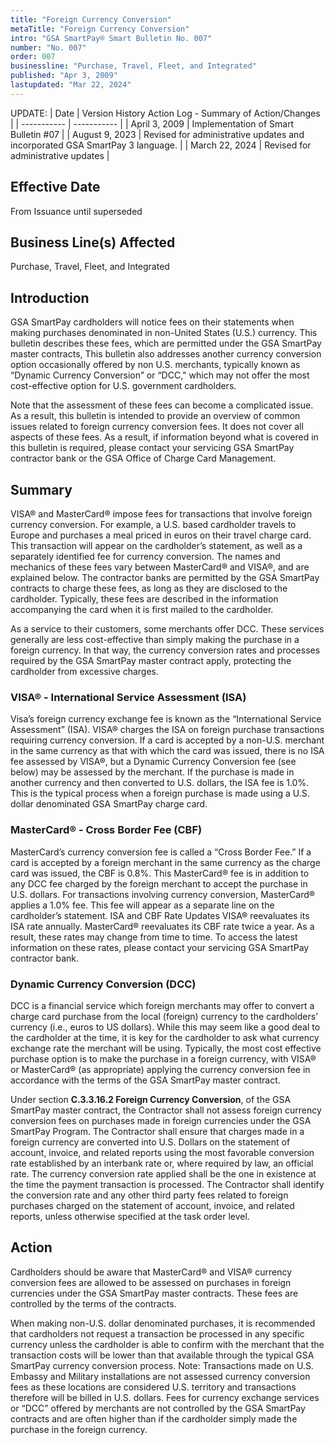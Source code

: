 ```yaml
---
title: "Foreign Currency Conversion"
metaTitle: "Foreign Currency Conversion"
intro: "GSA SmartPay® Smart Bulletin No. 007"
number: "No. 007"
order: 007
businessline: "Purchase, Travel, Fleet, and Integrated"
published: "Apr 3, 2009"
lastupdated: "Mar 22, 2024"
---
```


UPDATE:
| Date | Version History Action Log - Summary of Action/Changes |
| ----------- | ----------- |
| April 3, 2009 | Implementation of Smart Bulletin #07 |
| August 9, 2023 | Revised for administrative updates and incorporated GSA SmartPay 3 language. |
| March 22, 2024 | Revised for administrative updates |

## Effective Date

From Issuance until superseded


## Business Line(s) Affected

 Purchase, Travel, Fleet, and Integrated


## Introduction

GSA SmartPay cardholders will notice fees on their statements when making purchases denominated in non-United States (U.S.) currency. This bulletin describes these fees, which are permitted under the GSA SmartPay master contracts, This bulletin also addresses another currency conversion option occasionally offered by non U.S. merchants, typically known as “Dynamic Currency Conversion” or “DCC," which may not offer the most cost-effective option for U.S. government cardholders. 

Note that the assessment of these fees can become a complicated issue. As a result, this bulletin is intended to provide an overview of common issues related to foreign currency conversion fees. It does not cover all aspects of these fees. As a result, if information beyond what is covered in this bulletin is required, please contact your servicing GSA SmartPay contractor bank or the GSA Office of Charge Card Management. 


## Summary

VISA® and MasterCard® impose fees for transactions that involve foreign currency conversion. For example, a U.S. based cardholder travels to Europe and purchases a meal priced in euros on their travel charge card. This transaction will appear on the cardholder’s statement, as well as a separately identified fee for currency conversion. The names and mechanics of these fees vary between MasterCard® and VISA®, and are explained below. The contractor banks are permitted by the GSA SmartPay contracts to charge these fees, as long as they are disclosed to the cardholder. Typically, these fees are described in the information accompanying the card when it is first mailed to the cardholder.

As a service to their customers, some merchants offer DCC. These services generally are less cost-effective than simply making the purchase in a foreign currency. In that way, the currency conversion rates and processes required by the GSA SmartPay master contract apply, protecting the cardholder from excessive charges. 

### VISA® - International Service Assessment (ISA) 
Visa’s foreign currency exchange fee is known as the “International Service Assessment” (ISA). VISA® charges the ISA on foreign purchase transactions requiring currency conversion. If a card is accepted by a non-U.S. merchant in the same currency as that with which the card was issued, there is no ISA fee assessed by VISA®, but a Dynamic Currency Conversion fee (see below) may be assessed by the merchant. If the purchase is made in another currency and then converted to U.S. dollars, the ISA fee is 1.0%. This is the typical process when a foreign purchase is made using a U.S. dollar denominated GSA SmartPay charge card. 

### MasterCard® - Cross Border Fee (CBF) 
MasterCard’s currency conversion fee is called a “Cross Border Fee.” If a card is accepted by a foreign merchant in the same currency as the charge card was issued, the CBF is 0.8%. This MasterCard® fee is in addition to any DCC fee charged by the foreign merchant to accept the purchase in U.S. dollars. For transactions involving currency conversion, MasterCard® applies a 1.0% fee. This fee will appear as a separate line on the cardholder’s statement. 
ISA and CBF Rate Updates 
VISA® reevaluates its ISA rate annually. MasterCard® reevaluates its CBF rate twice a year. As a result, these rates may change from time to time. To access the latest information on these rates, please contact your servicing GSA SmartPay contractor bank. 

### Dynamic Currency Conversion (DCC) 
DCC is a financial service which foreign merchants may offer to convert a charge card purchase from the local (foreign) currency to the cardholders’ currency (i.e., euros to US dollars). While this may seem like a good deal to the cardholder at the time, it is key for the cardholder to ask what currency exchange rate the merchant will be using. Typically, the most cost effective purchase option is to make the purchase in a foreign currency, with VISA® or MasterCard® (as appropriate) applying the currency conversion fee in accordance with the terms of the GSA SmartPay master contract. 

Under section **C.3.3.16.2 Foreign Currency Conversion**, of the GSA SmartPay master contract, the Contractor shall not assess foreign currency conversion fees on purchases made in foreign currencies under the GSA SmartPay Program. The Contractor shall ensure that charges made in a foreign currency are converted into U.S. Dollars on the statement of account, invoice, and related reports using the most favorable conversion rate established by an interbank rate or, where required by law, an official rate. The currency conversion rate applied shall be the one in existence at the time the payment transaction is processed. The Contractor shall identify the conversion rate and any other third party fees related to foreign purchases charged on the statement of account, invoice, and related reports, unless otherwise specified at the task order level.

## Action
Cardholders should be aware that MasterCard® and VISA® currency conversion fees are allowed to be assessed on purchases in foreign currencies under the GSA SmartPay master contracts. These fees are controlled by the terms of the contracts. 

When making non-U.S. dollar denominated purchases, it is recommended that cardholders not request a transaction be processed in any specific currency unless the cardholder is able to confirm with the merchant that the transaction costs will be lower than that available through the typical GSA SmartPay currency conversion process. Note: Transactions made on U.S. Embassy and Military installations are not assessed currency conversion fees as these locations are considered U.S. territory and transactions therefore will be billed in U.S. dollars. Fees for currency exchange services or “DCC” offered by merchants are not controlled by the GSA SmartPay contracts and are often higher than if the cardholder simply made the purchase in the foreign currency. 
